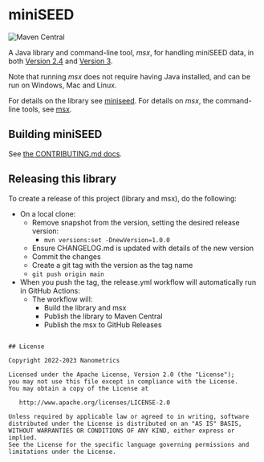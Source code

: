 # miniSEED

![Maven Central](https://img.shields.io/maven-central/v/ca.nanometrics/miniseed?style=plastic)

A Java library and command-line tool, *msx*, for handling miniSEED data, in both
[Version 2.4](http://www.fdsn.org/pdf/SEEDManual_V2.4.pdf)
and [Version 3](https://miniseed3.readthedocs.io/en/latest/).

Note that running *msx* does not require having Java installed, and can be run on Windows, Mac and
Linux.

For details on the library see [miniseed](miniseed/README.md).
For details on *msx*, the command-line tools, see [msx](msx/README.md).

## Building miniSEED

See [the CONTRIBUTING.md docs](CONTRIBUTING.md#building-miniseed).

## Releasing this library

To create a release of this project (library and msx), do the following:

* On a local clone:
    * Remove snapshot from the version, setting the desired release version:
        * `mvn versions:set -DnewVersion=1.0.0`
    * Ensure CHANGELOG.md is updated with details of the new version
    * Commit the changes
    * Create a git tag with the version as the tag name
    * `git push origin main`
* When you push the tag, the release.yml workflow will automatically run in GitHub Actions:
  * The workflow will:
      * Build the library and msx
      * Publish the library to Maven Central
      * Publish the msx to GitHub Releases
```

## License

```

    Copyright 2022-2023 Nanometrics

    Licensed under the Apache License, Version 2.0 (the "License");
    you may not use this file except in compliance with the License.
    You may obtain a copy of the License at

       http://www.apache.org/licenses/LICENSE-2.0

    Unless required by applicable law or agreed to in writing, software
    distributed under the License is distributed on an "AS IS" BASIS,
    WITHOUT WARRANTIES OR CONDITIONS OF ANY KIND, either express or implied.
    See the License for the specific language governing permissions and
    limitations under the License.

```
